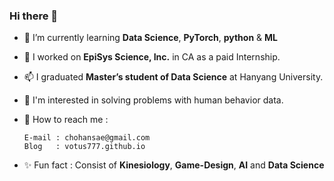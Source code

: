 <!--
[![Hits](https://hits.seeyoufarm.com/api/count/incr/badge.svg?url=https%3A%2F%2Fgithub.com%2Fvotus777&count_bg=%2305060B&title_bg=%23555555&icon=&icon_color=%23E7E7E7&title=hits&edge_flat=true)](https://hits.seeyoufarm.com)
-->

### Hi there 👋

- 🌱 I’m currently learning 
      **Data Science**, **PyTorch**, **python** & **ML** 
      
- 🔭 I worked on **EpiSys Science, Inc.** in CA as a paid Internship. 

- 📫 I graduated **Master’s student of Data Science** at Hanyang University.

- 💬 I'm interested in solving problems with human behavior data.

- 🌱 How to reach me : 
      
      E-mail : chohansae@gmail.com 
      Blog   : votus777.github.io
      
- ✨ Fun fact : Consist of **Kinesiology**, **Game-Design**, **AI** and **Data Science** 


<!--


<p align="center"><img src="https://api.accredible.com/v1/frontend/credential_website_embed_image/certificate/24629008"></p>

**votus777/votus777** is a ✨ _special_ ✨ repository because its `README.md` (this file) appears on your GitHub profile.

Here are some ideas to get you started:

- 🔭 I’m currently working on ...
- 🌱 I’m currently learning ...
- 👯 I’m looking to collaborate on ...
- 🤔 I’m looking for help with ...
- 💬 Ask me about ...
- 📫 How to reach me: ...
- 😄 Pronouns: ...
- ⚡ Fun fact: ...
-->
